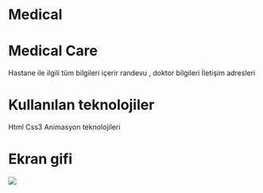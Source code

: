 # Medical

<h1>Medical Care</h1>

Hastane ile ilgili tüm bilgileri içerir randevu , doktor bilgileri İletişim adresleri

<h1>Kullanılan teknolojiler</h1>

Html Css3 Animasyon teknolojileri

<h1>Ekran gifi</h1>

<img src="med.gif">
